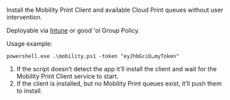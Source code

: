 Install the Mobility Print Client and available Cloud Print queues without user intervention.

Deployable via [Intune](https://learn.microsoft.com/en-us/mem/intune/apps/intune-management-extension) or good 'ol Group Policy.

Usage example:

`powershell.exe .\mobility.ps1 -token "eyJhbGciO…myToken"`

1. If the script doesn’t detect the app it’ll install the client and wait for the Mobility Print Client service to start.
2. If the client is installed, but no Mobility Print queues exist, it’ll push them to install.
